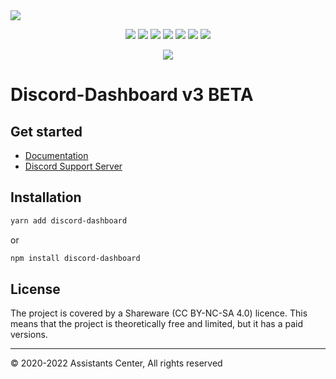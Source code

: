 <img src="https://cdn.assistantscenter.com/kxlrosdn">

<p align="center"><img src="https://img.shields.io/npm/v/discord-dashboard"> <img src="https://img.shields.io/github/repo-size/breftejk/Discord.js-Web-Dashboard"> <img src="https://img.shields.io/badge/License-CC%20BY--NC--SA%204.0-green.svg"> <img src="https://img.shields.io/github/contributors/breftejk/Discord.js-Web-Dashboard?color=green"> <img src="https://img.shields.io/badge/node.js-16.6.0+-blue"> <img src="https://img.shields.io/github/package-json/dependency-version/breftejk/Discord.js-Web-Dashboard/discord.js"> <img src="https://img.shields.io/github/package-json/dependency-version/breftejk/Discord.js-Web-Dashboard/express"> </p>

<p align="center">
<img src="https://img.shields.io/npm/dt/discord-dashboard?style=for-the-badge">
</p>

# Discord-Dashboard v3 BETA


## Get started

- [Documentation](https://assistants-center.github.io/Discord-Dashboard)
- [Discord Support Server](https://discord.gg/Nkc8MWxHRD)

## Installation

```bash
yarn add discord-dashboard
```

or

```bash
npm install discord-dashboard
```

## License

The project is covered by a Shareware (CC BY-NC-SA 4.0) licence. This means that the project is theoretically free and limited, but it has a paid versions.

<hr/>

© 2020-2022 Assistants Center, All rights reserved